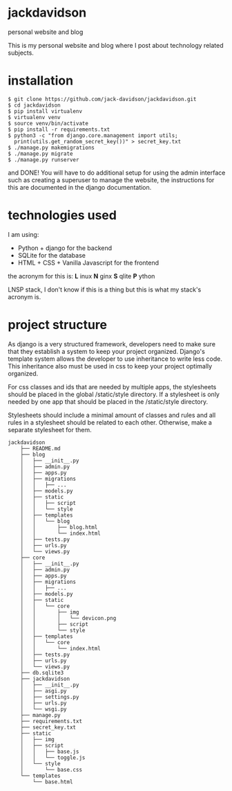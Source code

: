 # jackdavidson
personal website and blog

This is my personal website and blog where I post about technology related
subjects.

# installation
```
$ git clone https://github.com/jack-davidson/jackdavidson.git
$ cd jackdavidson
$ pip install virtualenv
$ virtualenv venv
$ source venv/bin/activate
$ pip install -r requirements.txt
$ python3 -c "from django.core.management import utils;
  print(utils.get_random_secret_key())" > secret_key.txt
$ ./manage.py makemigrations
$ ./manage.py migrate
$ ./manage.py runserver
```
and DONE! You will have to do additional setup for using the admin
interface such as creating a superuser to manage the website, the
instructions for this are documented in the django documentation.

# technologies used
I am using:
- Python + django for the backend
- SQLite for the database
- HTML + CSS + Vanilla Javascript for the frontend

the acronym for this is:
**L** inux
**N** ginx
**S** qlite
**P** ython

LNSP stack, I don't know if this is a thing but this is what my stack's acronym
is.

# project structure

As django is a very structured framework, developers need to make sure that they
establish a system to keep your project organized. Django's template system
allows the developer to use inheritance to write less code. This inheritance
also must be used in css to keep your project optimally organized.

For css classes and ids that are needed by multiple apps, the stylesheets should
be placed in the global /static/style directory. If a stylesheet is only needed
by one app that should be placed in the <app>/static/style directory.

Stylesheets should include a minimal amount of classes and rules and all
rules in a stylesheet should be related to each other. Otherwise, make a
separate stylesheet for them.

```
jackdavidson
    ├── README.md
    ├── blog
    │   ├── __init__.py
    │   ├── admin.py
    │   ├── apps.py
    │   ├── migrations
    │   │   ├── ...
    │   ├── models.py
    │   ├── static
    │   │   ├── script
    │   │   └── style
    │   ├── templates
    │   │   └── blog
    │   │       ├── blog.html
    │   │       └── index.html
    │   ├── tests.py
    │   ├── urls.py
    │   └── views.py
    ├── core
    │   ├── __init__.py
    │   ├── admin.py
    │   ├── apps.py
    │   ├── migrations
    │   │   ├── ...
    │   ├── models.py
    │   ├── static
    │   │   └── core
    │   │       ├── img
    │   │       │   └── devicon.png
    │   │       ├── script
    │   │       └── style
    │   ├── templates
    │   │   └── core
    │   │       └── index.html
    │   ├── tests.py
    │   ├── urls.py
    │   └── views.py
    ├── db.sqlite3
    ├── jackdavidson
    │   ├── __init__.py
    │   ├── asgi.py
    │   ├── settings.py
    │   ├── urls.py
    │   └── wsgi.py
    ├── manage.py
    ├── requirements.txt
    ├── secret_key.txt
    ├── static
    │   ├── img
    │   ├── script
    │   │   ├── base.js
    │   │   └── toggle.js
    │   └── style
    │       └── base.css
    └── templates
        └── base.html
```
